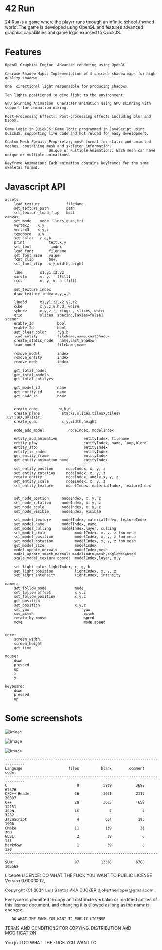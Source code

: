 
# 42 Run

24 Run is a game where the player runs through an infinite school-themed world. The game is developed using OpenGL and features advanced graphics capabilities and game logic exposed to QuickJS.

# Features
    OpenGL Graphics Engine: Advanced rendering using OpenGL.
    
    Cascade Shadow Maps: Implementation of 4 cascade shadow maps for high-quality shadows.

    One  directional light responsible for producing shadows.

    Ten lights positioned to give light to the environment.
    
    GPU Skinning Animation: Character animation using GPU skinning with support for animation mixing.
    
    Post-Processing Effects: Post-processing effects including blur and bloom.
    
    Game Logic in QuickJS: Game logic programmed in JavaScript using QuickJS, supporting live code and hot reload for easy development.
    
    Custom Mesh Format: Proprietary mesh format for static and animated meshes, containing mesh and skeleton information.
                        Unique or Multiple Animations: Each mesh can have unique or multiple animations.
                        
    Keyframe Animation: Each animation contains keyframes for the same skeletal format.

# Javascript API
    
    assets:
        load_texture            fileName
        set_texture_path        path
        set_texture_load_flip   bool
    canvas:
        set_mode    mode !lines,quad,tri 
        vertex2    x,y
        vertex3    x,y,z
        texcoord   u,v 
        set_color   r,g,b
        print           text,x,y 
        set_font         index 
        load_font       filename
        set_font_size   value
        font_clip       bool
        set_font_clip   x,y,width,height
    
        line        x1,y1,x2,y2
        circle      x, y, r [fill]
        rect        x, y, w, h [fill]
       
        set_texture index 
        draw_texture index,x,y,w,h   
    
        line3d      x1,y1,z1,x2,y2,z2
        cube        x,y,z,w,h,d, whire
        sphere      x,y,z,r, rings , slices, whire
        grid        slices, spacing,[axies=false]
    scene:
        enable_3d           bool 
        enable_2d           bool
        set_clear_color     r,g,b
        load_entity         fileName,name,castShadow
        create_static_node   name,cast_Shadow
        load_model          fileName,name
    
        remove_model        index
        remove_entity       index
        remove_node         index 
    
        get_total_nodes     
        get_total_models
        get_total_entityes
    
        get_model_id        name 
        get_entity_id       name 
        get_node_id         name 

    
        create_cube          w,h,d
        create_plane          stacks,slices,tilesX,tilesY [uvTileX,uvTileY] 
        create_quad           x,y,width,height

        node_add_model           nodeIndex, modelIndex  
        
        entity_add_animation            entityIndex, filename
        entity_play                     entityIndex, name, loop,blend
        entity_stop                     entityIndex
        entity_is_ended                 entityIndex
        get_entity_frame                entityIndex
        get_entity_animation_name       entityIndex
    
        set_entity_postion      nodeIndex, x, y, z
        set_entity_rotation     nodeIndex, x, y, z
        rotate_entity           nodeIndex, angle,x, y, z
        set_entity_scale        nodeIndex, x, y, z
        set_entity_texture      modelIndex, materialIndex, textureIndex
    
    
        set_node_postion      nodeIndex, x, y, z
        set_node_rotation     nodeIndex, x, y, z
        set_node_scale        nodeIndex, x, y, z
        set_node_visible      nodeIndex, visible

        set_model_texture     modelIndex, materialIndex, textureIndex
        set_model_name        modelIndex, name
        set_model_culling     modelIndex,layer, culling
        set_model_scale             modelIndex, x, y, z !on mesh 
        set_model_position          modelIndex, x, y, z !on mesh
        set_model_rotation          modelIndex, x, y, z !on mesh
        get_model_size              modelIndex 
        model_update_normals        modelIndex,mesh
        model_update_smoth_normals modelIndex,mesh,angleWeighted
        scale_model_texture_coords  modelIndex,layer, x,y
    
        set_light_color lightIndex, r, g, b
        set_light_position          lightIndex, x, y, z
        set_light_intensity         lightIndex, intensity

    camera:
        set_follow_mode             mode 
        set_follow_offset           x,y,z
        set_follow_position         x,y,z
        get_position                
        set_position                x,y,z
        set_yaw                         yaw
        set_pitch                       pitch
        rotate_by_mouse                 speed 
        move                            mode,speed
    
    
    core:
        screen_width 
        screen_height 
        get_time 
    
    mouse:
        down 
        pressed
        up 
        x
        y
    
    keyboard:
        down 
        pressed
        up 


# Some screenshots
![image](images/1.png)

![image](images/2.png)

![image](images/2.png)

    -------------------------------------------------------------------------------
    Language                     files          blank        comment           code
    -------------------------------------------------------------------------------
    C                                8           5839           3699          67376
    C/C++ Header                    36           3061           2117          20097
    C++                             20           3605            658          12251
    JSON                            15              0              0           3232
    JavaScript                       4            604            195           1996
    CMake                           11            139             31            360
    GLSL                             2             39              0            136
    Markdown                         1             39              0            120
    -------------------------------------------------------------------------------
    SUM:                            97          13326           6700         105568



License
LICENCE: DO WHAT THE FUCK YOU WANT TO PUBLIC LICENSE Version 0.0000002,

Copyright (C) 2024 Luis Santos AKA DJOKER djokertheripper@gmail.com

Everyone is permitted to copy and distribute verbatim or modified copies of this license document, and changing it is allowed as long as the name is changed.

       DO WHAT THE FUCK YOU WANT TO PUBLIC LICENSE
TERMS AND CONDITIONS FOR COPYING, DISTRIBUTION AND MODIFICATION

You just DO WHAT THE FUCK YOU WANT TO.

